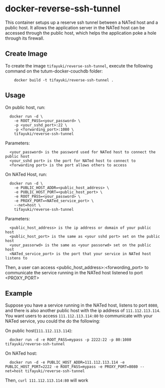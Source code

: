 # docker-reverse-ssh-tunnel
This container setups up a reserve ssh tunnel between a NATed host and a public host. It allows the application server in the NATed host can be accessed through the public host, which helps the application poke a hole through its firewall.

Create Image
------------
To create the image `tifayuki/reverse-ssh-tunnel`, execute the following command on the tutum-docker-couchdb folder:
```
	docker build -t tifayuki/reverse-ssh-tunnel .
```	
Usage
-----
On public host, run:
```
  docker run -d \
    -e ROOT_PASS=<your_password> \
    -p <your_sshd_port>:22 \
    -p <forwarding_port>:1080 \
    tifayuki/reverse-ssh-tunnel
```
Parameters:
```
  <your_password> is the password used for NATed host to connect the public host
  <your_sshd port> is the port for NATed host to connect to
  <forwarding port> is the port allows others to access
```

On NATed Host, run:

```
  docker run -d \
    -e PUBLIC_HOST_ADDR=<public_host_address> \
    -e PUBLIC_HOST_PORT=<public_host_port> \ 
    -e ROOT_PASS=<your_password> \
    -e PROXY_PORT=<NATed_service_port> \
    --net=host \
    tifayuki/reverse-ssh-tunnel
```
Parameters:
```
  <public_host_address> is the ip address or domain of your public host
  <public_host_port> is the same as <your sshd port> set on the public host
  <your_passorwd> is the same as <your passorwd> set on the public host
  <NATed_service_port> is the port that your service in NATed host listens to
```

Then, a user can access <public_host_address>:<forwording_port> to communicate the service running in the NATed host listened to port <PROXY_PORT>

Example
-------

Suppose you have a service running in the NATed host, listens to port `8080`, and there is also another public host with the ip address of `111.112.113.114`. You want users to access `111.112.113.114:80` to communicate with your NATed service, you could the do the following:

On public host(`111.112.113.114`):
```
  docker run -d -e ROOT_PASS=mypass -p 2222:22 -p 80:1080 tifayuki/reverse-ssh-tunnel
```
On NATed host:
```
  docker run -d -e PUBLIC_HOST_ADDR=111.112.113.114 -e PUBLIC_HOST_PORT=2222 -e ROOT_PASS=mypass -e PROXY_PORT=8080 --net=host tifayuki/reverse-ssh-tunnel
```

Then, `curl 111.112.113.114:80` will work
